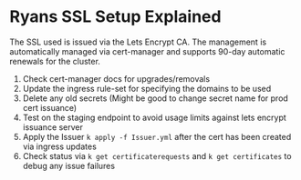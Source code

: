 # Ryans SSL Setup Explained 

The SSL used is issued via the Lets Encrypt CA. The management is automatically managed via cert-manager and supports 90-day
automatic renewals for the cluster. 

1. Check cert-manager docs for upgrades/removals
2. Update the ingress rule-set for specifying the domains to be used
3. Delete any old secrets (Might be good to change secret name for prod cert issuance)
4. Test on the staging endpoint to avoid usage limits against lets encrypt issuance server
5. Apply the Issuer `k apply -f Issuer.yml` after the cert has been created via ingress updates
6. Check status via `k get certificaterequests` and `k get certificates` to debug any issue failures